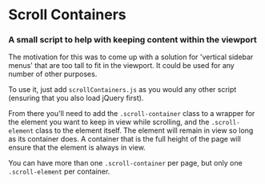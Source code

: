 # Scroll Containers
### A small script to help with keeping content within the viewport
The motivation for this was to come up with a solution for 'vertical sidebar menus'
that are too tall to fit in the viewport. It could be used for any number of other purposes.

To use it, just add `scrollContainers.js` as you would any other script (ensuring that you also 
load jQuery first).

From there you'll need to add the `.scroll-container` class to a wrapper for the element you want 
to keep in view while scrolling, and the `.scroll-element` class to the element itself. The element 
will remain in view so long as its container does. A container that is the full height of the page will 
ensure that the element is always in view.

You can have more than one `.scroll-container` per page, but only one `.scroll-element` per container.